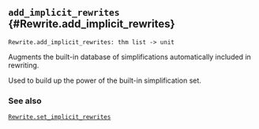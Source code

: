 ## `add_implicit_rewrites` {#Rewrite.add_implicit_rewrites}


```
Rewrite.add_implicit_rewrites: thm list -> unit
```



Augments the built-in database of simplifications automatically included in
rewriting.


Used to build up the power of the built-in simplification set.

### See also

[`Rewrite.set_implicit_rewrites`](#Rewrite.set_implicit_rewrites)

